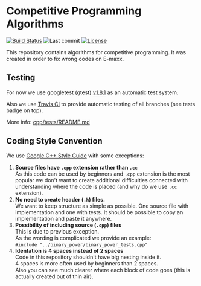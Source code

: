 # Competitive Programming Algorithms
[![Build Status](https://img.shields.io/travis/com/CrafterKolyan/competitive-programming-algorithms/master.svg?label=tests)](https://travis-ci.com/CrafterKolyan/competitive-programming-algorithms)
![Last commit](https://img.shields.io/github/last-commit/CrafterKolyan/competitive-programming-algorithms.svg?)
[![License](https://img.shields.io/github/license/CrafterKolyan/competitive-programming-algorithms.svg?color=blue)](LICENSE)

This repository contains algorithms for competitive programming. It was created in order to fix wrong codes on E-maxx.

## Testing
For now we use googletest (gtest) [v1.8.1](https://github.com/google/googletest/releases/tag/release-1.8.1) as an automatic test system.

Also we use [Travis CI](https://travis-ci.com/) to provide automatic testing of all branches (see tests badge on top).

More info: [cpp/tests/README.md](cpp/tests/README.md)

## Coding Style Convention
We use [Google C++ Style Guide](https://google.github.io/styleguide/cppguide.html)
with some exceptions:
1. **Source files have `.cpp` extension rather than `.cc`** <br />
As this code can be used by beginners and `.cpp` extension is the most popular we don't want to
create additional difficulties connected with understanding where the code is placed (and why do we use `.cc` extension).
2. **No need to create header (`.h`) files.** <br />
We want to keep structure as simple as possible.
One source file with implementation and one with tests.
It should be possible to copy an implementation and paste it anywhere.
3. **Possibility of including source (`.cpp`) files** <br />
This is due to previous exception.<br />
As the wording is complicated we provide an example:<br />
`#include "../binary_power/binary_power_tests.cpp"`
4. **Identation is 4 spaces instead of 2 spaces**<br />
Code in this repository shouldn't have big nesting inside it.<br />
4 spaces is more often used by beginners than 2 spaces.<br />
Also you can see much clearer where each block of code goes (this is actually created out of thin air).
